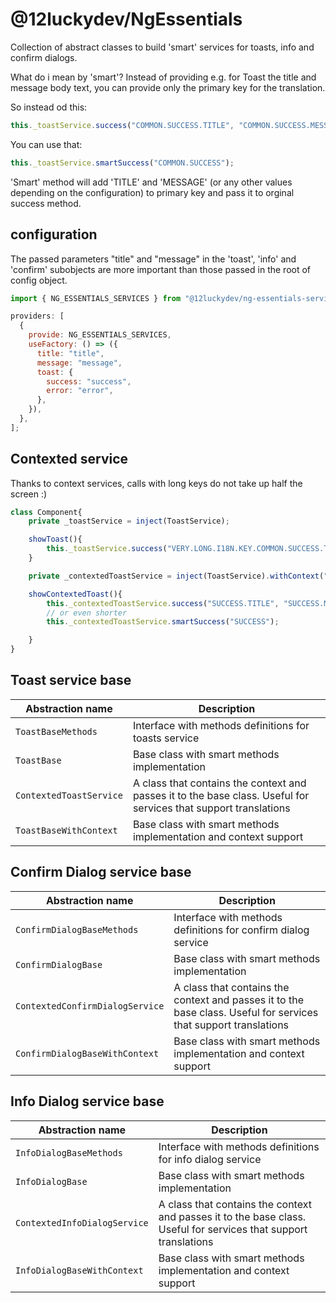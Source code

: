 # @12luckydev/NgEssentials

Collection of abstract classes to build 'smart' services for toasts, info and confirm dialogs.

What do i mean by 'smart'?
Instead of providing e.g. for Toast the title and message body text, you can provide only the primary key for the translation.

So instead od this:

```javascript
this._toastService.success("COMMON.SUCCESS.TITLE", "COMMON.SUCCESS.MESSAGE");
```

You can use that:

```javascript
this._toastService.smartSuccess("COMMON.SUCCESS");
```

'Smart' method will add 'TITLE' and 'MESSAGE' (or any other values ​​depending on the configuration) to primary key and pass it to orginal success method.

## configuration

The passed parameters "title" and "message" in the 'toast', 'info' and 'confirm' subobjects are more important than those passed in the root of config object.

```javascript
import { NG_ESSENTIALS_SERVICES } from "@12luckydev/ng-essentials-services";

providers: [
  {
    provide: NG_ESSENTIALS_SERVICES,
    useFactory: () => ({
      title: "title",
      message: "message",
      toast: {
        success: "success",
        error: "error",
      },
    }),
  },
];
```

## Contexted service

Thanks to context services, calls with long keys do not take up half the screen :)

```javascript
class Component{
    private _toastService = inject(ToastService);

    showToast(){
        this._toastService.success("VERY.LONG.I18N.KEY.COMMON.SUCCESS.TITLE", "VERY.LONG.I18N.KEY.COMMON.SUCCESS.MESSAGE");
    }

    private _contextedToastService = inject(ToastService).withContext("VERY.LONG.I18N.KEY.COMMON");

    showContextedToast(){
        this._contextedToastService.success("SUCCESS.TITLE", "SUCCESS.MESSAGE");
        // or even shorter
        this._contextedToastService.smartSuccess("SUCCESS");

    }
}
```

## Toast service base

| Abstraction name        | Description                                                                                                      |
| ----------------------- | ---------------------------------------------------------------------------------------------------------------- |
| `ToastBaseMethods`      | Interface with methods definitions for toasts service                                                            |
| `ToastBase`             | Base class with smart methods implementation                                                                     |
| `ContextedToastService` | A class that contains the context and passes it to the base class. Useful for services that support translations |
| `ToastBaseWithContext`  | Base class with smart methods implementation and context support                                                 |

## Confirm Dialog service base

| Abstraction name                | Description                                                                                                      |
| ------------------------------- | ---------------------------------------------------------------------------------------------------------------- |
| `ConfirmDialogBaseMethods`      | Interface with methods definitions for confirm dialog service                                                    |
| `ConfirmDialogBase`             | Base class with smart methods implementation                                                                     |
| `ContextedConfirmDialogService` | A class that contains the context and passes it to the base class. Useful for services that support translations |
| `ConfirmDialogBaseWithContext`  | Base class with smart methods implementation and context support                                                 |

## Info Dialog service base

| Abstraction name             | Description                                                                                                      |
| ---------------------------- | ---------------------------------------------------------------------------------------------------------------- |
| `InfoDialogBaseMethods`      | Interface with methods definitions for info dialog service                                                       |
| `InfoDialogBase`             | Base class with smart methods implementation                                                                     |
| `ContextedInfoDialogService` | A class that contains the context and passes it to the base class. Useful for services that support translations |
| `InfoDialogBaseWithContext`  | Base class with smart methods implementation and context support                                                 |
